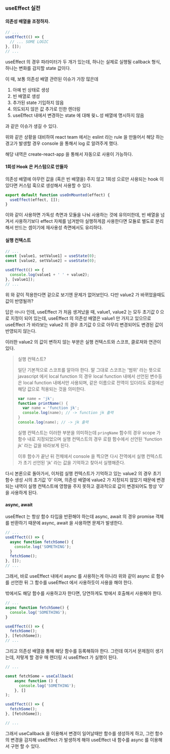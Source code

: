 ### useEffect 실전

#### 의존성 배열을 조정하자.

```javascript
// ...
useEffect(() => {
  // ... SOME LOGIC
}, []);
// ...
```

useEffect 의 경우 파라미터가 두 개가 있는데, 하나는 실제로 실행될 callback 형식, 하나는 변화를 감지할 state 값이다.

이 때, 보통 의존성 배열 관련된 이슈가 가장 많은데

1. 아예 빈 상태로 생성
2. 빈 배열로 생성
3. 추가된 state 기입하지 않음
4. 의도되지 않은 값 추가로 인한 렌더링
5. useEffect 내에서 변경하는 state 에 대해 읮ㄴ성 배열에 명시하지 않음

과 같은 이슈가 생길 수 있다.

위와 같은 상황을 대비하여 react team 에서는 eslint 라는 rule 을 만들어서 해당 하는 경고가 발생할 경우
console 을 통해서 log 로 알려주게 했다.

해당 내역은 create-react-app 을 통해서 자동으로 사용이 가능하다.

#### 1회성 Hook 은 커스텀으로 만들자

의존성 배열에 아무런 값을 (혹은 빈 배열을) 주지 않고 1회성 으로만 사용되는 hook 이 있다면 커스텀 훅으로 생성해서 사용할 수 있다.

```javascript
export default function useOnMounted(effect) {
  useEffect(effect, []);
}
```

이와 같이 사용하면 가독성 측면과 모듈을 나눠 사용하는 것에 유의미한데, 빈 배열을 넘겨서 사용하기보다 effect 자체를 넘겨받아 실행하게끔
사용한다면 모듈로 별도로 분리해서 만드는 셈이기에 재사용성 측면에서도 유리하다.

#### 실행 컨텍스트

```javascript
// ...
const [value1, setValue1] = useState(0);
const [value2, setValue2] = useState(0);

useEffect(() => {
  console.log(value1 + ' ' + value2);
}, [value1]);
// ...
```

위 와 같이 적용한다면 겉으로 보기엔 문제가 없어보인다. 다만 value2 가 바뀌었을때도 값이 반영될까?

답은 `아니다` 인데, useEffect 가 처음 생겨났을 때, value1, value2 는 모두 초기값 0 으로 지정이 되어 있는데, useEffect 의
의존성 배열은 value1 만 가지고 있으므로 useEffect 가 바라보는 value2 의 경우 초기값 0 으로 아무리 변경되어도 변경된 값이
반영되지 않는다.

이러한 value2 의 값이 변하지 않는 부분은 실행 컨텍스트와 스코프, 클로져와 연관이 있다.

> 실행 컨텍스트?
> 
> 일단 기본적으로 스코프를 알아야 한다. 말 그대로 스코프는 '범위' 라는 뜻으로 javascript 에서 local function 의 경우
> local function 내에서 선언된 변수등은 local function 내에서만 사용되며, 같은 이름으로 전역이 있더라도 로컬에선 해당 값으로 적용되는 것을 의미한다.
> 
> ```javascript
> var name = 'jk';
> function printName() {
>   var name = 'function jk';
>   console.log(name); // -> function jk 출력
> }
> console.log(name); // -> jk 출력
> ```
> 
> 실행 컨텍스트는 이러한 부분을 의미하는데 `pringName` 함수의 경우 scope 가 함수 내로 지정되었으며 실행 컨텍스트의 경우
> 로컬 함수에서 선언된 'function jk' 라는 값을 바라보게 된다.
> 
> 이후 함수가 끝난 뒤 전체에서 console 을 찍으면 다시 전역에서 실행 컨텍스트가 초기 선언된 'jk' 라는 값을 기억하고 찾아서 실행해준다.

다시 본론으로 돌아가서, 이처럼 실행 컨텍스트가 기억하고 있는 value2 의 경우 초기 함수 생성 시의 초기값 '0' 이며, 의존성 배열에
value2 가 지정되지 않았기 때문에 변경되는 내역이 실행 컨텍스트에 영향을 주지 못하고 결과적으로 값이 변경되어도 항상 '0' 을 사용하게 된다.


#### async, await

useEffect 는 항상 함수 타입을 반환해야 하는데 async, await 의 경우 promise 객체를 반환하기 때문에 async, await 을 사용하면 문제가 발생한다.

```javascript
// ...
useEffect(() => {
  async function fetchSome() {
    console.log('SOMETHING');
  }
  fetchSome();
}, []);
// ...
```

그래서, 바로 useEffect 내에서 async 를 사용하는게 아니라 위와 같이 async 로 함수를 선언한 뒤 그 함수를 useEffect 에서 사용하듯이 사용을 해야 한다.

밖에서도 해당 함수를 사용하고자 한다면, 당연하게도 밖에서 호출해서 사용해야 한다.

```javascript
// ...
async function fetchSome() {
  console.log('SOMETHING');
}

useEffect(() => {
  fetchSome();
}, [fetchSome]);
// ...
```

그리고 의존성 배열을 통해 해당 함수를 등록해줘야 한다. 그런데 여기서 문제점이 생기는데, 저렇게 할 경우 매 렌더링 시 useEffect 가
실행이 된다.

```javascript
// ...

const fetchSome = useCallback(
    async function () {
      console.log('SOMETHING');
    }, []
);

useEffect(() => {
  fetchSome();
}, [fetchSome]);

// ...
```

그래서 useCallback 을 이용해서 변경이 일어날때만 함수를 생성하게 하고, 그런 함수의 변경을 감지해 useEffect 가 발생하게 해야
useEffect 내 함수를 async 를 이용해서 구현 할 수 있다.

